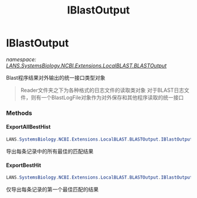 ﻿---
title: IBlastOutput
---

# IBlastOutput
_namespace: [LANS.SystemsBiology.NCBI.Extensions.LocalBLAST.BLASTOutput](N-LANS.SystemsBiology.NCBI.Extensions.LocalBLAST.BLASTOutput.html)_

Blast程序结果对外输出的统一接口类型对象

> 
>  Reader文件夹之下为各种格式的日志文件的读取类对象
>  对于BLAST日志文件，则有一个BlastLogFile对象作为对外保存和其他程序读取的统一接口
>  


### Methods

#### ExportAllBestHist
```csharp
LANS.SystemsBiology.NCBI.Extensions.LocalBLAST.BLASTOutput.IBlastOutput.ExportAllBestHist(System.Double,System.Double)
```
导出每条记录中的所有最佳的匹配结果

#### ExportBestHit
```csharp
LANS.SystemsBiology.NCBI.Extensions.LocalBLAST.BLASTOutput.IBlastOutput.ExportBestHit(System.Double,System.Double)
```
仅导出每条记录的第一个最佳匹配的结果


